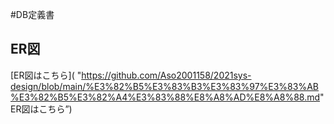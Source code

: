 #DB定義書
## ER図
[ER図はこちら]( "https://github.com/Aso2001158/2021sys-design/blob/main/%E3%82%B5%E3%83%B3%E3%83%97%E3%83%AB%E3%82%B5%E3%82%A4%E3%83%88%E8%A8%AD%E8%A8%88.md" ER図はこちら”)

